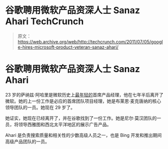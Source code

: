 # 谷歌聘用微软产品资深人士 Sanaz Ahari TechCrunch

> 原文：<https://web.archive.org/web/http://techcrunch.com/2011/07/05/google-hires-microsoft-product-veteran-sanaz-ahari/>

# 谷歌聘用微软产品资深人士 Sanaz Ahari

23 岁的萨纳兹·阿哈里是微软历史上[最年轻的](https://web.archive.org/web/20230205013036/https://techcrunch.com/2007/06/03/microsoft-silicon-valley-team-building-stealth-search-engine/)首席产品经理，他在七年半后离开了微软。她的上一份工作是必应的首席团队项目经理，她是布莱恩·麦克唐纳的核心领导团队的一员。她现在 29 岁了。

她证实，她现在已经离开了，并在谷歌找到了一份工作。她是尼尔·莫汉团队的一员，将领导西雅图和西北太平洋地区的展示广告产品。

Ahari 是负责搜索质量和相关性的少数高级人员之一，也是 Bing 开发和推出期间高级产品团队的一员。